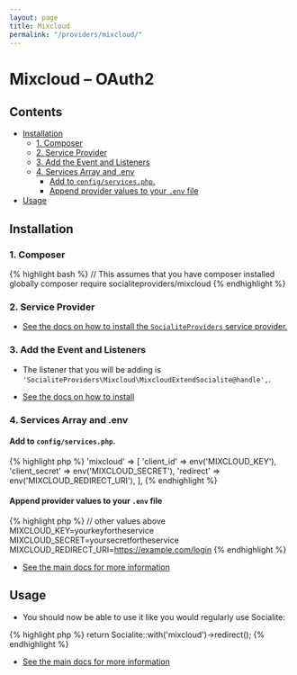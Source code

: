 ```yaml
---
layout: page
title: Mixcloud
permalink: "/providers/mixcloud/"
---
```

# Mixcloud – OAuth2

## Contents

- [Installation](#installation)
  - [1. Composer](#1-composer)
  - [2. Service Provider](#2-service-provider)
  - [3. Add the Event and Listeners](#3-add-the-event-and-listeners)
  - [4. Services Array and .env](#4-services-array-and-env)
    - [Add to `config/services.php`.](#add-to-configservicesphp)
    - [Append provider values to your `.env` file](#append-provider-values-to-your-env-file)
- [Usage](#usage)


## Installation

### 1. Composer

{% highlight bash %}
// This assumes that you have composer installed globally
composer require socialiteproviders/mixcloud
{% endhighlight %}

### 2. Service Provider

* [See the docs on how to install the `SocialiteProviders` service provider.](https://github.com/SocialiteProviders/Manager#2-service-provider)


### 3. Add the Event and Listeners

* The listener that you will be adding is `'SocialiteProviders\Mixcloud\MixcloudExtendSocialite@handle',`.

* [See the docs on how to install](https://github.com/SocialiteProviders/Manager#3-add-the-event-and-listeners)

### 4. Services Array and .env

#### Add to `config/services.php`.

{% highlight php %}
'mixcloud' => [
    'client_id' => env('MIXCLOUD_KEY'),
    'client_secret' => env('MIXCLOUD_SECRET'),
    'redirect' => env('MIXCLOUD_REDIRECT_URI'),
],
{% endhighlight %}

#### Append provider values to your `.env` file

{% highlight php %}
// other values above
MIXCLOUD_KEY=yourkeyfortheservice
MIXCLOUD_SECRET=yoursecretfortheservice
MIXCLOUD_REDIRECT_URI=https://example.com/login
{% endhighlight %}

* [See the main docs for more information](https://github.com/SocialiteProviders/Manager#4-services-array-and-env)


## Usage

* You should now be able to use it like you would regularly use Socialite:

{% highlight php %}
return Socialite::with('mixcloud')->redirect();
{% endhighlight %}

* [See the main docs for more information](https://github.com/SocialiteProviders/Manager#usage)
